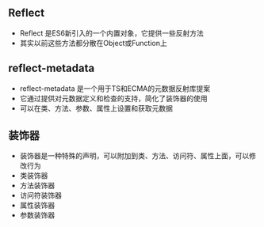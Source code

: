 ## Reflect 
- Reflect 是ES6新引入的一个内置对象，它提供一些反射方法
- 其实以前这些方法都分散在Object或Function上

## reflect-metadata
- reflect-metadata 是一个用于TS和ECMA的元数据反射库提案
- 它通过提供对元数据定义和检查的支持，简化了装饰器的使用
- 可以在类、方法、参数、属性上设置和获取元数据

## 装饰器
- 装饰器是一种特殊的声明，可以附加到类、方法、访问符、属性上面，可以修改行为
- 类装饰器
- 方法装饰器
- 访问符装饰器
- 属性装饰器
- 参数装饰器

